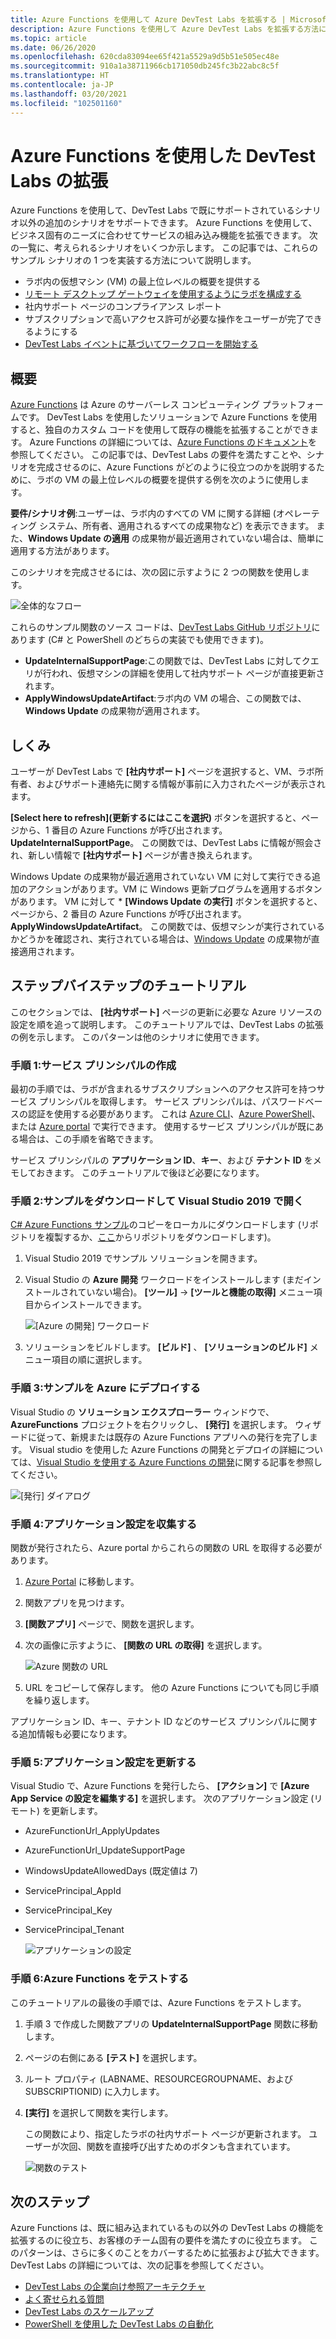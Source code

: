 ```yaml
---
title: Azure Functions を使用して Azure DevTest Labs を拡張する | Microsoft Docs
description: Azure Functions を使用して Azure DevTest Labs を拡張する方法について学習します。
ms.topic: article
ms.date: 06/26/2020
ms.openlocfilehash: 620cda83094ee65f421a5529a9d5b51e505ec48e
ms.sourcegitcommit: 910a1a38711966cb171050db245fc3b22abc8c5f
ms.translationtype: HT
ms.contentlocale: ja-JP
ms.lasthandoff: 03/20/2021
ms.locfileid: "102501160"
---
```

# <a name="use-azure-functions-to-extend-devtest-labs"></a>Azure Functions を使用した DevTest Labs の拡張
Azure Functions を使用して、DevTest Labs で既にサポートされているシナリオ以外の追加のシナリオをサポートできます。 Azure Functions を使用して、ビジネス固有のニーズに合わせてサービスの組み込み機能を拡張できます。 次の一覧に、考えられるシナリオをいくつか示します。 この記事では、これらのサンプル シナリオの 1 つを実装する方法について説明します。

- ラボ内の仮想マシン (VM) の最上位レベルの概要を提供する
- [リモート デスクトップ ゲートウェイを使用するようにラボを構成する](configure-lab-remote-desktop-gateway.md)
- 社内サポート ページのコンプライアンス レポート
- サブスクリプションで高いアクセス許可が必要な操作をユーザーが完了できるようにする
- [DevTest Labs イベントに基づいてワークフローを開始する](https://github.com/RogerBestMsft/DTL-SecureArtifactData)

## <a name="overview"></a>概要
[Azure Functions](../azure-functions/functions-overview.md) は Azure のサーバーレス コンピューティング プラットフォームです。 DevTest Labs を使用したソリューションで Azure Functions を使用すると、独自のカスタム コードを使用して既存の機能を拡張することができます。 Azure Functions の詳細については、[Azure Functions のドキュメント](../azure-functions/functions-overview.md)を参照してください。 この記事では、DevTest Labs の要件を満たすことや、シナリオを完成させるのに、Azure Functions がどのように役立つのかを説明するために、ラボの VM の最上位レベルの概要を提供する例を次のように使用します。

**要件/シナリオ例**:ユーザーは、ラボ内のすべての VM に関する詳細 (オペレーティング システム、所有者、適用されるすべての成果物など) を表示できます。  また、**Windows Update の適用** の成果物が最近適用されていない場合は、簡単に適用する方法があります。

このシナリオを完成させるには、次の図に示すように 2 つの関数を使用します。  

![全体的なフロー](./media/extend-devtest-labs-azure-functions/flow.png)

これらのサンプル関数のソース コードは、[DevTest Labs GitHub リポジトリ](https://github.com/Azure/azure-devtestlab/tree/master/samples/DevTestLabs/AzureFunctions)にあります (C# と PowerShell のどちらの実装でも使用できます)。

- **UpdateInternalSupportPage**:この関数では、DevTest Labs に対してクエリが行われ、仮想マシンの詳細を使用して社内サポート ページが直接更新されます。
- **ApplyWindowsUpdateArtifact**:ラボ内の VM の場合、この関数では、**Windows Update** の成果物が適用されます。

## <a name="how-it-works"></a>しくみ
ユーザーが DevTest Labs で **[社内サポート]** ページを選択すると、VM、ラボ所有者、およびサポート連絡先に関する情報が事前に入力されたページが表示されます。  

**[Select here to refresh]\(更新するにはここを選択\)** ボタンを選択すると、ページから、1 番目の Azure Functions が呼び出されます。**UpdateInternalSupportPage**。 この関数では、DevTest Labs に情報が照会され、新しい情報で **[社内サポート]** ページが書き換えられます。

Windows Update の成果物が最近適用されていない VM に対して実行できる追加のアクションがあります。VM に Windows 更新プログラムを適用するボタンがあります。 VM に対して * **[Windows Update の実行]** ボタンを選択すると、ページから、2 番目の Azure Functions が呼び出されます。**ApplyWindowsUpdateArtifact**。 この関数では、仮想マシンが実行されているかどうかを確認され、実行されている場合は、[Windows Update](https://github.com/Azure/azure-devtestlab/tree/master/Artifacts/windows-install-windows-updates) の成果物が直接適用されます。

## <a name="step-by-step-walkthrough"></a>ステップバイステップのチュートリアル
このセクションでは、 **[社内サポート]** ページの更新に必要な Azure リソースの設定を順を追って説明します。 このチュートリアルでは、DevTest Labs の拡張の例を示します。 このパターンは他のシナリオに使用できます。

### <a name="step-1-create-a-service-principal"></a>手順 1:サービス プリンシパルの作成 
最初の手順では、ラボが含まれるサブスクリプションへのアクセス許可を持つサービス プリンシパルを取得します。 サービス プリンシパルは、パスワードベースの認証を使用する必要があります。 これは [Azure CLI](/cli/azure/create-an-azure-service-principal-azure-cli)、[Azure PowerShell](/powershell/azure/create-azure-service-principal-azureps)、または [Azure portal](../active-directory/develop/howto-create-service-principal-portal.md) で実行できます。 使用するサービス プリンシパルが既にある場合は、この手順を省略できます。

サービス プリンシパルの **アプリケーション ID**、**キー**、および **テナント ID** をメモしておきます。 このチュートリアルで後ほど必要になります。 

### <a name="step-2-download-the-sample-and-open-in-visual-studio-2019"></a>手順 2:サンプルをダウンロードして Visual Studio 2019 で開く
[C# Azure Functions サンプル](https://github.com/Azure/azure-devtestlab/tree/master/samples/DevTestLabs/AzureFunctions/CSharp)のコピーをローカルにダウンロードします (リポジトリを複製するか、[ここ](https://github.com/Azure/azure-devtestlab/archive/master.zip)からリポジトリをダウンロードします)。  

1. Visual Studio 2019 でサンプル ソリューションを開きます。  
1. Visual Studio の **Azure 開発** ワークロードをインストールします (まだインストールされていない場合)。 **[ツール]**  ->  **[ツールと機能の取得]** メニュー項目からインストールできます。

    ![[Azure の開発] ワークロード](./media/extend-devtest-labs-azure-functions/azure-development-workload-vs.png)
1. ソリューションをビルドします。 **[ビルド]** 、 **[ソリューションのビルド]** メニュー項目の順に選択します。

### <a name="step-3-deploy-the-sample-to-azure"></a>手順 3:サンプルを Azure にデプロイする
Visual Studio の **ソリューション エクスプローラー** ウィンドウで、**AzureFunctions** プロジェクトを右クリックし、 **[発行]** を選択します。 ウィザードに従って、新規または既存の Azure Functions アプリへの発行を完了します。 Visual studio を使用した Azure Functions の開発とデプロイの詳細については、[Visual Studio を使用する Azure Functions の開発](../azure-functions/functions-develop-vs.md)に関する記事を参照してください。

![[発行] ダイアログ](./media/extend-devtest-labs-azure-functions/publish-dialog.png)


### <a name="step-4--gather-application-settings"></a>手順 4:アプリケーション設定を収集する
関数が発行されたら、Azure portal からこれらの関数の URL を取得する必要があります。 

1. [Azure Portal](https://portal.azure.com) に移動します。 
1. 関数アプリを見つけます。
1. **[関数アプリ]** ページで、関数を選択します。 
1. 次の画像に示すように、 **[関数の URL の取得]** を選択します。 

    ![Azure 関数の URL](./media/extend-devtest-labs-azure-functions/function-url.png)
4. URL をコピーして保存します。 他の Azure Functions についても同じ手順を繰り返します。 

アプリケーション ID、キー、テナント ID などのサービス プリンシパルに関する追加情報も必要になります。


### <a name="step-5--update-application-settings"></a>手順 5:アプリケーション設定を更新する
Visual Studio で、Azure Functions を発行したら、 **[アクション]** で **[Azure App Service の設定を編集する]** を選択します。 次のアプリケーション設定 (リモート) を更新します。

- AzureFunctionUrl_ApplyUpdates
- AzureFunctionUrl_UpdateSupportPage
- WindowsUpdateAllowedDays (既定値は 7)
- ServicePrincipal_AppId
- ServicePrincipal_Key
- ServicePrincipal_Tenant

    ![アプリケーションの設定](./media/extend-devtest-labs-azure-functions/application-settings.png)

### <a name="step-6-test-the-azure-function"></a>手順 6:Azure Functions をテストする
このチュートリアルの最後の手順では、Azure Functions をテストします。  

1. 手順 3 で作成した関数アプリの **UpdateInternalSupportPage** 関数に移動します。 
1. ページの右側にある **[テスト]** を選択します。 
1. ルート プロパティ (LABNAME、RESOURCEGROUPNAME、および SUBSCRIPTIONID) に入力します。
1. **[実行]** を選択して関数を実行します。  

    この関数により、指定したラボの社内サポート ページが更新されます。 ユーザーが次回、関数を直接呼び出すためのボタンも含まれています。

    ![関数のテスト](./media/extend-devtest-labs-azure-functions/test-function.png)

## <a name="next-steps"></a>次のステップ
Azure Functions は、既に組み込まれているもの以外の DevTest Labs の機能を拡張するのに役立ち、お客様のチーム固有の要件を満たすのに役立ちます。 このパターンは、さらに多くのことをカバーするために拡張および拡大できます。  DevTest Labs の詳細については、次の記事を参照してください。 

- [DevTest Labs の企業向け参照アーキテクチャ](devtest-lab-reference-architecture.md)
- [よく寄せられる質問](devtest-lab-faq.md)
- [DevTest Labs のスケールアップ](devtest-lab-guidance-scale.md)
- [PowerShell を使用した DevTest Labs の自動化](https://github.com/Azure/azure-devtestlab/tree/master/samples/DevTestLabs/Modules/Library/Tests)








